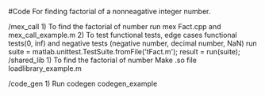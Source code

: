 #Code For finding factorial of a nonneagative integer number.


/mex_call
	1) To find the factorial of number run
		mex Fact.cpp and 
		mex_call_example.m 
	2) To test functional tests, edge cases functional tests(0, inf) and negative tests (negative number, decimal number, NaN) run
		suite = matlab.unittest.TestSuite.fromFile('tFact.m');
		result = run(suite);
/shared_lib
	1) To find the factorial of number 
		Make .so file
		loadlibrary_example.m

/code_gen
	1) Run codegen codegen_example

